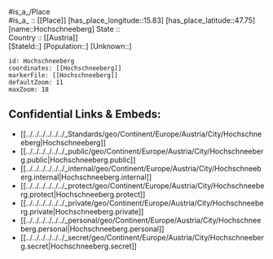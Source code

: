﻿---
location: [47.75,15.83] 
mapzoom: [7,12] 
mapmarker: city 
type: City
tags:
- geo/City


SpocWebEntityId: 30967
isDeleted: false
confidential: public

---
#is_a_/Place  
#is_a_ :: [[Place]] 
[has_place_longitude::15.83] 
[has_place_latitude::47.75] 
[name::Hochschneeberg] 
State ::  
Country :: [[Austria]]  
[StateId::] 
[Population::] 
[Unknown::] 


```leaflet
id: Hochschneeberg
coordinates: [[Hochschneeberg]] 
markerFile: [[Hochschneeberg]] 
defaultZoom: 11 
maxZoom: 18
```


## Confidential Links & Embeds: 
- [[../../../../../../_Standards/geo/Continent/Europe/Austria/City/Hochschneeberg|Hochschneeberg]] 
- [[../../../../../../_public/geo/Continent/Europe/Austria/City/Hochschneeberg.public|Hochschneeberg.public]] 
- [[../../../../../../_internal/geo/Continent/Europe/Austria/City/Hochschneeberg.internal|Hochschneeberg.internal]] 
- [[../../../../../../_protect/geo/Continent/Europe/Austria/City/Hochschneeberg.protect|Hochschneeberg.protect]] 
- [[../../../../../../_private/geo/Continent/Europe/Austria/City/Hochschneeberg.private|Hochschneeberg.private]] 
- [[../../../../../../_personal/geo/Continent/Europe/Austria/City/Hochschneeberg.personal|Hochschneeberg.personal]] 
- [[../../../../../../_secret/geo/Continent/Europe/Austria/City/Hochschneeberg.secret|Hochschneeberg.secret]] 
